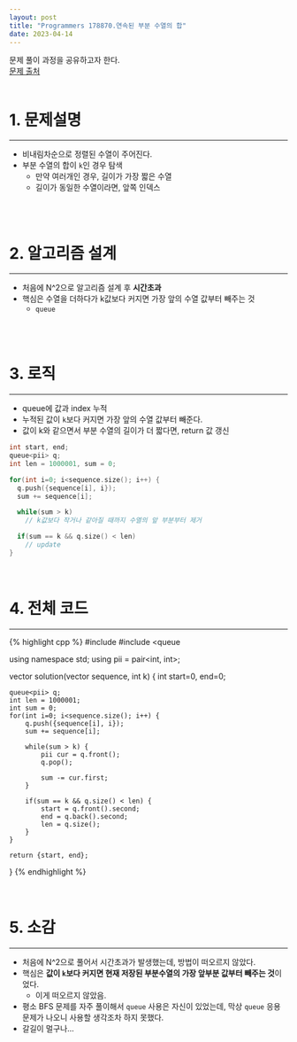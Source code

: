 ```yaml
---
layout: post
title: "Programmers 178870.연속된 부분 수열의 합"
date: 2023-04-14
---
```



문제 풀이 과정을 공유하고자 한다. <br/>
[문제 출처](https://school.programmers.co.kr/learn/courses/30/lessons/178870) <br/><br/>

# 1. 문제설명
<hr>

- 비내림차순으로 정렬된 수열이 주어진다.
- 부분 수열의 합이 `k`인 경우 탐색
  - 만약 여러개인 경우, 길이가 가장 짧은 수열
  - 길이가 동일한 수열이라면, 앞쪽 인덱스

<br/><br/>

# 2. 알고리즘 설계
<hr>

- 처음에 N^2으로 알고리즘 설계 후 **시간초과**
- 핵심은 수열을 더하다가 k값보다 커지면 가장 앞의 수열 값부터 빼주는 것
  - `queue`

<br/><br/>

# 3. 로직
<hr>

- queue에 값과 index 누적
- 누적된 값이 `k`보다 커지면 가장 앞의 수열 값부터 빼준다.
- 값이 k와 같으면서 부분 수열의 길이가 더 짧다면, return 값 갱신

```cpp
int start, end;
queue<pii> q;
int len = 1000001, sum = 0;

for(int i=0; i<sequence.size(); i++) {
  q.push({sequence[i], i});
  sum += sequence[i];

  while(sum > k)
    // k값보다 작거나 같아질 때까지 수열의 앞 부분부터 제거

  if(sum == k && q.size() < len)
    // update
}
```

<br/>

# 4. 전체 코드
<hr>

{% highlight cpp %}
#include <vector>
#include <queue

using namespace std;
using pii = pair<int, int>;

vector<int> solution(vector<int> sequence, int k) {
    int start=0, end=0;
    
    queue<pii> q;
    int len = 1000001;
    int sum = 0;
    for(int i=0; i<sequence.size(); i++) {
        q.push({sequence[i], i});
        sum += sequence[i];
        
        while(sum > k) {
            pii cur = q.front();
            q.pop();
            
            sum -= cur.first;
        }
        
        if(sum == k && q.size() < len) {
            start = q.front().second;
            end = q.back().second;
            len = q.size();
        }
    }
    
    return {start, end};
}
{% endhighlight %}

<br/>


# 5. 소감
<hr>

- 처음에 N^2으로 풀어서 시간초과가 발생했는데, 방법이 떠오르지 않았다.
- 핵심은 **값이 `k`보다 커지면 현재 저장된 부분수열의 가장 앞부분 값부터 빼주는 것**이었다.
  - 이게 떠오르지 않았음.
- 평소 BFS 문제를 자주 풀이해서 `queue` 사용은 자신이 있었는데, 막상 `queue` 응용 문제가 나오니 사용할 생각조차 하지 못했다.
- 갈길이 멀구나...